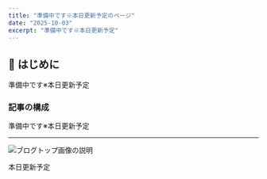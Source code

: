 ```yaml
---
title: "準備中です※本日更新予定のページ"
date: "2025-10-03"
excerpt: "準備中です※本日更新予定"
---
```


## 🚀 はじめに

準備中です※本日更新予定

### 記事の構成

準備中です※本日更新予定

---

<!-- 💡 画像のファイル名を指定します -->
![ブログトップ画像の説明](/IMG_2785.jpeg)

本日更新予定